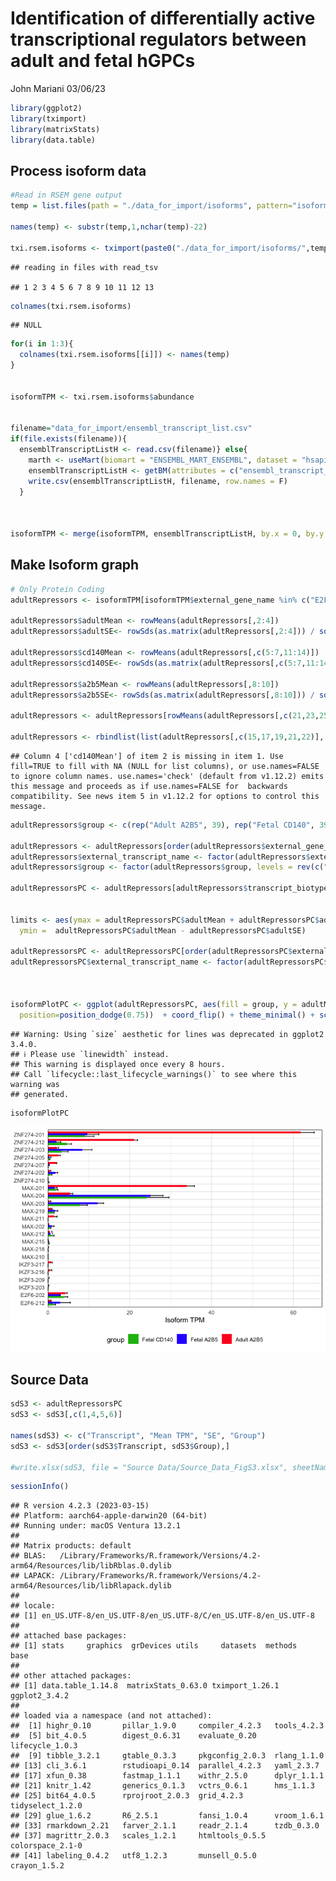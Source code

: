 Identification of differentially active transcriptional regulators
between adult and fetal hGPCs
================
John Mariani
03/06/23

``` r
library(ggplot2)
library(tximport)
library(matrixStats)
library(data.table)
```

## Process isoform data

``` r
#Read in RSEM gene output
temp = list.files(path = "./data_for_import/isoforms", pattern="isoforms.results")

names(temp) <- substr(temp,1,nchar(temp)-22)

txi.rsem.isoforms <- tximport(paste0("./data_for_import/isoforms/",temp), txIn = T, txOut = T, type = "rsem")
```

    ## reading in files with read_tsv

    ## 1 2 3 4 5 6 7 8 9 10 11 12 13

``` r
colnames(txi.rsem.isoforms)
```

    ## NULL

``` r
for(i in 1:3){
  colnames(txi.rsem.isoforms[[i]]) <- names(temp)
}


isoformTPM <- txi.rsem.isoforms$abundance


filename="data_for_import/ensembl_transcript_list.csv"
if(file.exists(filename)){
  ensemblTranscriptListH <- read.csv(filename)} else{
    marth <- useMart(biomart = "ENSEMBL_MART_ENSEMBL", dataset = "hsapiens_gene_ensembl", host = 'http://jan2019.archive.ensembl.org/', ensemblRedirect = T)
    ensemblTranscriptListH <- getBM(attributes = c("ensembl_transcript_id", "external_transcript_name", "ensembl_gene_id","external_gene_name", "gene_biotype", "transcript_biotype", "description"), filters = "ensembl_transcript_id",values = row.names(isoformTPM), mart = marth)
    write.csv(ensemblTranscriptListH, filename, row.names = F)
  }



isoformTPM <- merge(isoformTPM, ensemblTranscriptListH, by.x = 0, by.y = "ensembl_transcript_id")
```

## Make Isoform graph

``` r
# Only Protein Coding
adultRepressors <- isoformTPM[isoformTPM$external_gene_name %in% c("E2F6", "MAX", "ZNF274", "IKZF3"),]

adultRepressors$adultMean <- rowMeans(adultRepressors[,2:4])
adultRepressors$adultSE<- rowSds(as.matrix(adultRepressors[,2:4])) / sqrt(3)

adultRepressors$cd140Mean <- rowMeans(adultRepressors[,c(5:7,11:14)])
adultRepressors$cd140SE<- rowSds(as.matrix(adultRepressors[,c(5:7,11:14)])) / sqrt(7)

adultRepressors$a2b5Mean <- rowMeans(adultRepressors[,8:10])
adultRepressors$a2b5SE<- rowSds(as.matrix(adultRepressors[,8:10])) / sqrt(3)

adultRepressors <- adultRepressors[rowMeans(adultRepressors[,c(21,23,25)]) > 0,]

adultRepressors <- rbindlist(list(adultRepressors[,c(15,17,19,21,22)], adultRepressors[,c(15,17,19,23,24)], adultRepressors[,c(15,17,19,25,26)]))
```

    ## Column 4 ['cd140Mean'] of item 2 is missing in item 1. Use fill=TRUE to fill with NA (NULL for list columns), or use.names=FALSE to ignore column names. use.names='check' (default from v1.12.2) emits this message and proceeds as if use.names=FALSE for  backwards compatibility. See news item 5 in v1.12.2 for options to control this message.

``` r
adultRepressors$group <- c(rep("Adult A2B5", 39), rep("Fetal CD140", 39), rep("Fetal A2B5", 39))

adultRepressors <- adultRepressors[order(adultRepressors$external_gene_name, adultRepressors$adultMean, decreasing = T),]
adultRepressors$external_transcript_name <- factor(adultRepressors$external_transcript_name, levels = rev(adultRepressors[!duplicated(adultRepressors$external_transcript_name),]$external_transcript_name))
adultRepressors$group <- factor(adultRepressors$group, levels = rev(c("Adult A2B5", "Fetal A2B5", "Fetal CD140")))

adultRepressorsPC <- adultRepressors[adultRepressors$transcript_biotype == "protein_coding",]


limits <- aes(ymax = adultRepressorsPC$adultMean + adultRepressorsPC$adultSE,  
  ymin =  adultRepressorsPC$adultMean - adultRepressorsPC$adultSE)

adultRepressorsPC <- adultRepressorsPC[order(adultRepressorsPC$external_gene_name, adultRepressorsPC$adultMean, decreasing = T),]
adultRepressorsPC$external_transcript_name <- factor(adultRepressorsPC$external_transcript_name, levels = rev(adultRepressorsPC[!duplicated(adultRepressorsPC$external_transcript_name),]$external_transcript_name))



isoformPlotPC <- ggplot(adultRepressorsPC, aes(fill = group, y = adultMean, x = external_transcript_name))  + geom_errorbar(limits, position=position_dodge(.75), width = 0.75) + geom_col(width=0.75,    
  position=position_dodge(0.75))  + coord_flip() + theme_minimal() + scale_y_continuous(expand = c(0, 0), limits = c(0,67)) + theme(panel.grid.major.y = element_blank(), panel.grid.minor.y = element_blank(), panel.border = element_rect(fill  = NA), legend.position = "bottom", axis.title.y = element_blank()) + ylab("Isoform TPM") + geom_vline(xintercept = seq(0.5, length(unique(adultRepressors$external_transcript_name)), by = 1), color="lightgray", size=.5, alpha=.5) + scale_fill_manual(values = c("#18BA0F", "#2E30FF", "#ff2020"))
```

    ## Warning: Using `size` aesthetic for lines was deprecated in ggplot2 3.4.0.
    ## ℹ Please use `linewidth` instead.
    ## This warning is displayed once every 8 hours.
    ## Call `lifecycle::last_lifecycle_warnings()` to see where this warning was
    ## generated.

``` r
isoformPlotPC
```

![](06_Adult_vs_Fetal_Isoform_Analysis_files/figure-gfm/unnamed-chunk-3-1.png)<!-- -->

## Source Data

``` r
sdS3 <- adultRepressorsPC
sdS3 <- sdS3[,c(1,4,5,6)]

names(sdS3) <- c("Transcript", "Mean TPM", "SE", "Group")
sdS3 <- sdS3[order(sdS3$Transcript, sdS3$Group),]

#write.xlsx(sdS3, file = "Source Data/Source_Data_FigS3.xlsx", sheetName = "FigS3", row.names = F)
```

``` r
sessionInfo()
```

    ## R version 4.2.3 (2023-03-15)
    ## Platform: aarch64-apple-darwin20 (64-bit)
    ## Running under: macOS Ventura 13.2.1
    ## 
    ## Matrix products: default
    ## BLAS:   /Library/Frameworks/R.framework/Versions/4.2-arm64/Resources/lib/libRblas.0.dylib
    ## LAPACK: /Library/Frameworks/R.framework/Versions/4.2-arm64/Resources/lib/libRlapack.dylib
    ## 
    ## locale:
    ## [1] en_US.UTF-8/en_US.UTF-8/en_US.UTF-8/C/en_US.UTF-8/en_US.UTF-8
    ## 
    ## attached base packages:
    ## [1] stats     graphics  grDevices utils     datasets  methods   base     
    ## 
    ## other attached packages:
    ## [1] data.table_1.14.8  matrixStats_0.63.0 tximport_1.26.1    ggplot2_3.4.2     
    ## 
    ## loaded via a namespace (and not attached):
    ##  [1] highr_0.10       pillar_1.9.0     compiler_4.2.3   tools_4.2.3     
    ##  [5] bit_4.0.5        digest_0.6.31    evaluate_0.20    lifecycle_1.0.3 
    ##  [9] tibble_3.2.1     gtable_0.3.3     pkgconfig_2.0.3  rlang_1.1.0     
    ## [13] cli_3.6.1        rstudioapi_0.14  parallel_4.2.3   yaml_2.3.7      
    ## [17] xfun_0.38        fastmap_1.1.1    withr_2.5.0      dplyr_1.1.1     
    ## [21] knitr_1.42       generics_0.1.3   vctrs_0.6.1      hms_1.1.3       
    ## [25] bit64_4.0.5      rprojroot_2.0.3  grid_4.2.3       tidyselect_1.2.0
    ## [29] glue_1.6.2       R6_2.5.1         fansi_1.0.4      vroom_1.6.1     
    ## [33] rmarkdown_2.21   farver_2.1.1     readr_2.1.4      tzdb_0.3.0      
    ## [37] magrittr_2.0.3   scales_1.2.1     htmltools_0.5.5  colorspace_2.1-0
    ## [41] labeling_0.4.2   utf8_1.2.3       munsell_0.5.0    crayon_1.5.2
